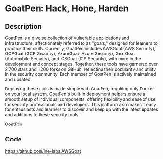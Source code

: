 # GoatPen: Hack, Hone, Harden

## Description
GoatPen is a diverse collection of vulnerable applications and infrastructure, affectionately referred to as "goats," designed for learners to practice their skills. Currently, GoatPen includes AWSGoat (AWS Security), GCPGoat (GCP Security), AzureGoat (Azure Security), GearGoat (Automobile Security), and ICSGoat (ICS Security), with more in the development and concept stages. Together, these tools have garnered over 2,700 stars and 1,200 forks on GitHub, reflecting their popularity and utility in the security community. Each member of GoatPen is actively maintained and updated.

Deploying these tools is made simple with GoatPen, requiring only Docker on your local system. GoatPen's built-in deployment helpers ensure a smooth setup of individual components, offering flexibility and ease of use for security professionals and developers. This platform also makes it easy for enthusiasts and learners to discover and keep up with the latest updates and additions to these security tools.

GoatPen

## Code
https://github.com/ine-labs/AWSGoat
